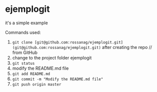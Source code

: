 # ejemplogit
it's a simple example

Commands used:
1. `git clone [git@github.com:rossanag/ejemplogit.git](git@github.com:rossanag/ejemplogit.git)` after creating the repo  // from GitHub  	
2. change to the project folder ejemplogit  
3. `git status`  
4. modify the README.md file  
5. `git add README.md  ` 
6. `git commit -m "Modify the README.md file"`  
7. `git push origin master`  
